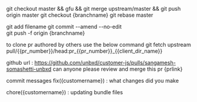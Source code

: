 git checkout master && gfu && git merge upstream/master && git push origin master
git checkout {branchname}
git rebase master

git add filename 
git commit --amend --no-edit     
git push  -f origin {branchname}

to clone pr authored by others use the below command
git fetch upstream pull/{{pr_number}}/head:pr_{{pr_number}}_{{client_dir_name}}


github url : https://github.com/unbxd/customer-js/pulls/sangamesh-somashetti-unbxd
can anyone please review and merge this pr
{prlink}

commit messages
fix({customername})  : what changes did you make

chore({customername}) : updating bundle files

